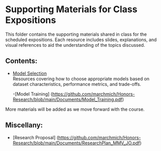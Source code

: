 # Supporting Materials for Class Expositions

This folder contains the supporting materials shared in class for the scheduled expositions. Each resource includes slides, explanations, and visual references to aid the understanding of the topics discussed.

## Contents:  
- [Model Selection](https://github.com/marchmich/Honors-Research/blob/main/Documents/Model_Selection.pdf)  
  Resources covering how to choose appropriate models based on dataset characteristics, performance metrics, and trade-offs.

  -[Model Training] (https://github.com/marchmich/Honors-Research/blob/main/Documents/Model_Training.pdf)

More materials will be added as we move forward with the course.

## Miscellany:

- [Research Proposal] (https://github.com/marchmich/Honors-Research/blob/main/Documents/ResearchPlan_MMV_JO.pdf)
